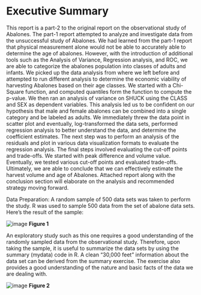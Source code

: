 
# Executive Summary


This report is a part-2 to the original report on the observational study of Abalones. The part-1 report attempted to analyze and investigate data from the unsuccessful study of Abalones. We had learned from the part-1 report that physical measurement alone would not be able to accurately able to determine the age of abalones. However, with the introduction of additional tools such as the Analysis of Variance, Regression analysis, and ROC, we are able to categorize the abalones population into classes of adults and infants. 
We picked up the data analysis from where we left before and attempted to run different analysis to determine the economic viability of harvesting Abalones based on their age classes. We started with a Chi-Square function, and computed quantiles form the function to compute the p-value. We then ran an analysis of variance on SHUCK using the CLASS and SEX as dependent variables. This analysis led us to be confident on our hypothesis that male and female abalones can be combined into a single category and be labeled as adults. We immediately threw the data point in scatter plot and eventually, log-transformed the data sets, performed regression analysis to better understand the data, and determine the coefficient estimates. The next step was to perform an analysis of the residuals and plot in various data visualization formats to evaluate the regression analysis. 
The final steps involved evaluating the cut-off points and trade-offs. We started with peak difference and volume value. Eventually, we tested various cut-off points and evaluated trade-offs. Ultimately, we are able to conclude that we can effectively estimate the harvest volume and age of Abalones. Attached report along with the conclusion section will elaborate on the analysis and recommended strategy moving forward.

Data Preparation:
A random sample of 500 data sets was taken to perform the study. R was used to sample 500 data from the set of abalone data sets. Here’s the result of the sample:

![image](https://cloud.githubusercontent.com/assets/26909910/25392714/65b7c914-29a7-11e7-8526-7ca14f9ef043.png)
**Figure 1**

An exploratory study such as this one requires a good understanding of the randomly sampled data from the observational study. Therefore, upon taking the sample, it is useful to summarize the data sets by using the summary (mydata) code in R. A clean “30,000 feet” information about the data set can be derived from the summary exercise. The exercise also provides a good understanding of the nature and basic facts of the data we are dealing with.

![image](https://cloud.githubusercontent.com/assets/26909910/25392912/028e8c14-29a8-11e7-85c2-a8e59fb85220.png)
**Figure 2**

